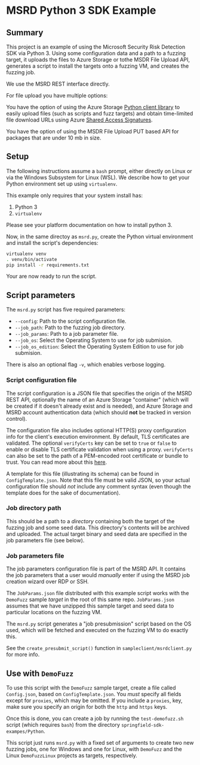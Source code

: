 # MSRD Python 3 SDK Example

## Summary

This project is an example of using the Microsoft Security Risk Detection SDK
via Python 3. Using some configuration data and a path to a fuzzing target, it
uploads the files to Azure Storage or tothe MSDR File Upload API, generates a
script to install the targets onto a fuzzing VM, and creates the fuzzing job.

We use the MSRD REST interface directly.

For file upload you have multiple options:

You have the option of using the Azure Storage [Python client
library][1] to easily upload files (such as scripts and fuzz targets) and
obtain time-limited file download URLs using Azure [Shared Access Signatures][2].

You have the option of using the MSDR File Upload PUT based API for packages
that are under 10 mb in size.

[1]: https://azure-storage.readthedocs.io/
[2]: https://docs.microsoft.com/en-us/azure/storage/common/storage-dotnet-shared-access-signature-part-1

## Setup

The following instructions assume a `bash` prompt, either directly on Linux or
via the Windows Subsystem for Linux (WSL). We describe how to get your Python
environment set up using `virtualenv`.

This example only requires that your system install has:

1. Python 3
2. `virtualenv`

Please see your platform documentation on how to install python 3.

Now, in the same directoy as `msrd.py`, create the Python virtual environment
and install the script's dependencies:

```sh
virtualenv venv
. venv/bin/activate
pip install -r requirements.txt
```

Your are now ready to run the script.

## Script parameters

The `msrd.py` script has five required parameters:

- `--config`: Path to the script configuration file.
- `--job_path`: Path to the fuzzing job directory.
- `--job_params`: Path to a job parameter file.
- `--job_os`: Select the Operating System to use for job submision.
- `--job_os_edition`: Select the Operating System Edition to use for job submision.

There is also an optional flag `-v`, which enables verbose logging.

### Script configuration file

The script configuration is a JSON file that specifies the origin of the MSRD
REST API, optionally the name of an Azure Storage "container" (which will be
created if it doesn't already exist and is needed), and Azure Storage and MSRD account authentication data (which should **not** be tracked in version control).

The configuration file also includes optional HTTP(S) proxy configuration info
for the client's execution environment. By default, TLS certificates are
validated. The optional `verifyCerts` key can be set to `true` or `false` to
enable or disable TLS certificate validation when using a proxy. `verifyCerts`
can also be set to the path of a PEM-encoded root certificate or bundle to
trust. You can read more about this
[here](http://docs.python-requests.org/en/latest/user/advanced/#ssl-cert-verification).

A template for this file (illustrating its schema) can be found in
`ConfigTemplate.json`. Note that this file must be valid JSON, so your actual
configuration file should _not_ include any comment syntax (even though the
template does for the sake of documentation).

### Job directory path

This should be a path to a _directory_ containing both the target of the fuzzing
job and some seed data. This directory's contents will be archived and uploaded.
The actual target binary and seed data are specified in the job parameters
file (see below).

### Job parameters file

The job parameters configuration file is part of the MSRD API. It contains the
job parameters that a user would _manually_ enter if using the MSRD job creation
wizard over RDP or SSH.

The `JobParams.json` file distributed with this example script works with the
`DemoFuzz` sample _target_ in the root of this same repo. `JobParams.json`
assumes that we have unzipped this sample target and seed data to particular
locations on the fuzzing VM.

The `msrd.py` script generates a "job presubmission" script based on the OS
used, which will be fetched and executed on the fuzzing VM to do exactly this.

See the `create_presubmit_script()` function in `sampleclient/msrdclient.py`
for more info.

## Use with `DemoFuzz`

To use this script with the `DemoFuzz` sample target, create a file called
`Config.json`, based on `ConfigTemplate.json`. You _must_ specify all fields
except for `proxies`, which may be omitted. If you include a `proxies`, key,
make sure you specify an origin for both the `http` and `https` keys.

Once this is done, you can create a job by running the `test-demofuzz.sh` script
(which requires `bash`) from the directory `springfield-sdk-exampes/Python`.

This script just runs `msrd.py` with a fixed set of arguments to create two new
fuzzing jobs, one for Windows and one for Linux, with `DemoFuzz` and the Linux
`DemoFuzzLinux` projects as targets, respectively.
